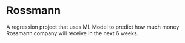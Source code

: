 # Rossmann
A regression project that uses ML Model to predict how much money Rossmann company will receive in the next 6 weeks.
